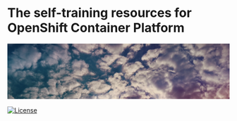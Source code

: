 # The self-training resources for OpenShift Container Platform

![openshift_trainings background](https://github.com/bysnupy/openshift_trainings/blob/master/.images/cloud_background.jpg)

[![License](https://i.creativecommons.org/l/by-nc-nd/4.0/88x31.png)](http://creativecommons.org/licenses/by-nc-nd/4.0/)
